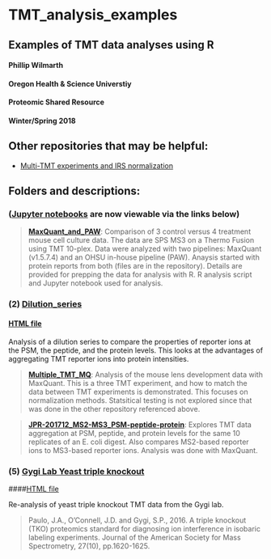 # TMT_analysis_examples
## Examples of TMT data analyses using R
#### Phillip Wilmarth
#### Oregon Health & Science Universtiy
#### Proteomic Shared Resource
#### Winter/Spring 2018

## Other repositories that may be helpful:
* [Multi-TMT experiments and IRS normalization](https://github.com/pwilmart/IRS_normalization.git)

## Folders and descriptions:
### ([Jupyter notebooks](http://jupyter.org) are now viewable via the links below)
> **[MaxQuant_and_PAW](https://pwilmart.github.io/TMT_analysis_examples/KUR1502_MQ_PAW.html)**: Comparison of 3 control versus 4 treatment mouse cell culture data. The data are SPS MS3 on a Thermo Fusion using TMT 10-plex. Data were analyzed with two pipelines: MaxQuant (v1.5.7.4) and an OHSU in-house pipeline (PAW). Anaysis started with protein reports from both (files are in the repository). Details are provided for prepping the data for analysis with R. R analysis script and Jupyter notebook used for analysis.

### (2) [Dilution_series](https://github.com/pwilmart/Dilution_series)
#### [HTML file](https://pwilmart.github.io/TMT_analysis_examples/MAN1353_peptides_proteins.html)

Analysis of a dilution series to compare the properties of reporter ions at the PSM, the peptide, and the protein levels. This looks at the advantages of aggregating TMT reporter ions into protein intensities.

> **[Multiple_TMT_MQ](https://pwilmart.github.io/TMT_analysis_examples/multiple_TMT_MQ.html)**: Analysis of the mouse lens development data with MaxQuant. This is a three TMT experiment, and how to match the data between TMT experiments is demonstrated. This focuses on normalization methods. Statsitical testing is not explored since that was done in the other repository referenced above.

> **[JPR-201712_MS2-MS3_PSM-peptide-protein](https://pwilmart.github.io/TMT_analysis_examples/MS2MS3_peptides_proteins.html)**: Explores TMT data aggregation at PSM, peptide, and protein levels for the same 10 replicates of an E. coli digest. Also compares MS2-based reporter ions to MS3-based reporter ions. Analysis was done with MaxQuant.

### (5) [Gygi Lab Yeast triple knockout](https://github.com/pwilmart/Yeast_triple_KO_TMT)
####[HTML file](https://pwilmart.github.io/TMT_analysis_examples/Triple_KO.html)

Re-analysis of yeast triple knockout TMT data from the Gygi lab.

> Paulo, J.A., O’Connell, J.D. and Gygi, S.P., 2016. A triple knockout (TKO) proteomics standard for diagnosing ion interference in isobaric labeling experiments. Journal of the American Society for Mass Spectrometry, 27(10), pp.1620-1625.
